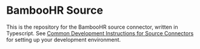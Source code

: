 # BambooHR Source

This is the repository for the BambooHR source connector, written in Typescript.
See [Common Development Instructions for Source Connectors](../README.md#common-development-instructions-for-source-connectors) for setting up your development environment.
